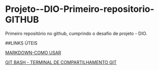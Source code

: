 # Projeto--DIO-Primeiro-repositorio-GITHUB
Primeiro repositório no github, cumprindo o desafio de projeto - DIO.

##LINKS ÚTEIS

[MARKDOWN-COMO USAR](https://www.markdownguide.org/)

[GIT BASH - TERMINAL DE COMPARTILHAMENTO GIT](https://git-scm.com/downloads/win)
